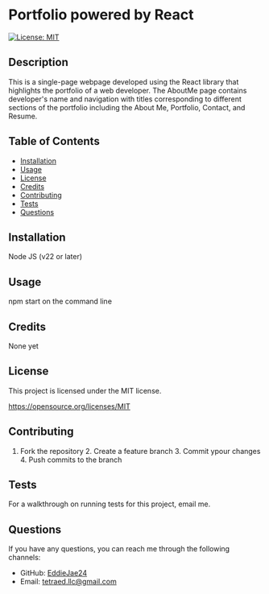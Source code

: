 # Portfolio powered by React
 [![License: MIT](https://img.shields.io/badge/License-MIT-yellow.svg)](https://opensource.org/licenses/MIT)

  ## Description
  This is a single-page webpage developed using the React library that highlights the portfolio of a web  developer. The AboutMe page contains developer's name and navigation with titles corresponding to different sections of the portfolio including the About Me, Portfolio, Contact, and Resume. 


  ## Table of Contents
  - [Installation](#installation)
  - [Usage](#usage)
  - [License](#license)
  - [Credits](#credits)
  - [Contributing](#contributing)
  - [Tests](#tests)
  - [Questions](#questions)

  ## Installation
  Node JS (v22 or later)

  ## Usage
  npm start on the command line

  ## Credits
  None yet


  ## License
  This project is licensed under the MIT license.

  https://opensource.org/licenses/MIT

  ## Contributing
  1. Fork the repository 2. Create a feature branch 3. Commit ypour changes 4. Push commits to the branch

  ## Tests
  For a walkthrough on running tests for this project, email me.
 


  ## Questions
  If you have any questions, you can reach me through the following channels:
  - GitHub: [EddieJae24](https://github.com/EddieJae24)
  - Email: tetraed.llc@gmail.com
  
